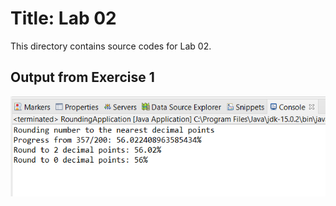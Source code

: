 # Title: Lab 02
This directory contains source codes for Lab 02.
## Output from Exercise 1

![image](https://github.com/khairunnisa981231/dadrepository/blob/main/workspace-dadlabs/lab02/images/OutputRoundingApplication.PNG)
